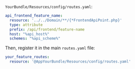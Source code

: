 `YourBundle/Resources/config/routes.yaml`:

```yaml
api_frontend_feature_name:
  resource: '../../Domain/**/{*FrontendApiPoint.php}'
  type: attribute
  prefix: /api/frontend/feature-name
  host: "%api_host%"
  schemes: "%api_scheme%"
```

Then, register it in the main `routes.yaml` file:

```yaml
your_feature_routes:
  resource: '@AppYourBundle/Resources/config/routes.yaml'
```

